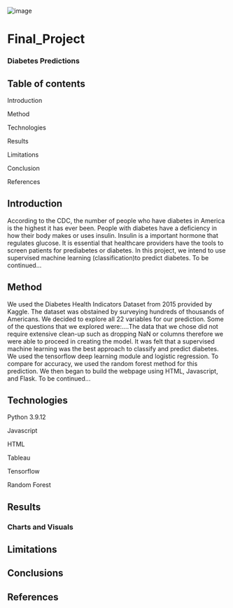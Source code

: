 ![image](https://user-images.githubusercontent.com/111452227/217908785-8b81c481-f065-4008-8b1f-779e353147df.jpeg)









# Final_Project

### Diabetes Predictions

## Table of contents

Introduction

Method

Technologies

Results

Limitations

Conclusion

References

## Introduction

According to the CDC, the number of people who have diabetes in America is the highest it has ever been. People with diabetes have a deficiency in how their body makes or uses insulin.  Insulin is a important hormone that regulates glucose. It is essential that healthcare providers have the tools to screen patients for prediabetes or diabetes.  In this project, we intend to use supervised machine learning (classification)to predict diabetes.  To be continued...  

## Method

We used the Diabetes Health Indicators Dataset from 2015 provided by Kaggle. The dataset was obstained by surveying hundreds of thousands of Americans.   We decided to explore all 22 variables for our prediction. Some of the questions that we explored were:....The data that we chose did not require extensive clean-up such as dropping NaN or columns therefore we were able to proceed in creating the model.  It was felt that a supervised machine learning was the best approach to classify and predict diabetes.  We used the tensorflow deep learning module and logistic regression. To compare for accuracy, we used the random forest method for this prediction.  We then began to build the webpage using HTML, Javascript, and Flask. To be continued...

## Technologies

Python 3.9.12

Javascript

HTML

Tableau

Tensorflow

Random Forest

## Results 

### Charts and Visuals

## Limitations

## Conclusions

## References



